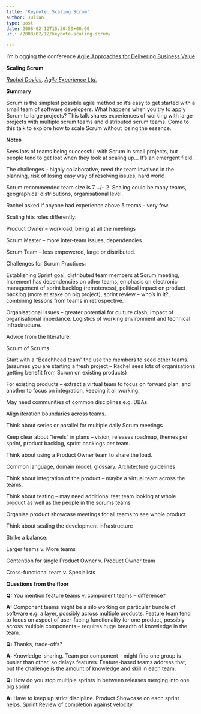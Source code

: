 ```yaml
---
title: 'Keynote: Scaling Scrum'
author: Julian
type: post
date: 2008-02-12T15:30:59+00:00
url: /2008/02/12/keynote-scaling-scrum/

---
```

I’m blogging the conference [Agile Approaches for Delivering Business Value][1]

**Scaling Scrum**

_[Rachel Davies][2], [Agile Experience Ltd.][3]_

**Summary**

Scrum is the simplest possible agile method so it&#8217;s easy to get started with a small team of software developers. What happens when you try to apply Scrum to large projects? This talk shares experiences of working with large projects with multiple scrum teams and distributed scrum teams. Come to this talk to explore how to scale Scrum without losing the essence.

<!--more-->

**Notes**

Sees lots of teams being successful with Scrum in small projects, but people tend to get lost when they look at scaling up… It’s an emergent field.

The challenges – highly collaborative, need the team involved in the planning, risk of losing easy way of resolving issues, hard work!

Scrum recommended team size is 7 +/– 2. Scaling could be many teams, geographical distributions, organisational level.

Rachel asked if anyone had experience above 5 teams – very few.

Scaling hits roles differently:

Product Owner – workload, being at all the meetings

Scrum Master – more inter-team issues, dependencies

Scrum Team – less empowered, large or distributed.

Challenges for Scrum Practices:

Establishing Sprint goal, distributed team members at Scrum meeting, Increment has dependencies on other teams, emphasis on electronic management of sprint backlog (remoteness), political impact on product backlog (more at stake on big project), sprint review – who’s in it?, combining lessons from teams in retrospective.

Organisational issues – greater potential for culture clash, impact of organisational impedance. Logistics of working environment and technical infrastructure.

Advice from the literature:

Scrum of Scrums

Start with a “Beachhead team” the use the members to seed other teams. (assumes you are starting a fresh project – Rachel sees lots of organisations getting benefit from Scrum on existing products)

For existing products – extract a virtual team to focus on forward plan, and another to focus on integration, keeping it all working.

May need communities of common disciplines e.g. DBAs

Align iteration boundaries across teams.

Think about series or parallel for multiple daily Scrum meetings

Keep clear about “levels” in plans – vision, releases roadmap, themes per sprint, product backlog, sprint backlogs per team.

Think about using a Product Owner team to share the load.

Common language, domain model, glossary. Architecture guidelines

Think about integration of the product – maybe a virtual team across the teams.

Think about testing – may need additional test team looking at whole product as well as the people in the scrums teams

Organise product showcase meetings for all teams to see whole product

Think about scaling the development infrastructure

Strike a balance:

Larger teams v. More teams

Contention for single Product Owner v. Product Owner team

Cross-functional team v. Specialists

**Questions from the floor**

**Q:** You mention feature teams v. component teams – difference?

**A:** Component teams might be a silo working on particular bundle of software e.g. a layer, possibly across multiple products. Feature team tend to focus on aspect of user-facing functionality for one product, possibly across multiple components – requires huge breadth of knowledge in the team.

**Q:** Thanks, trade-offs?

**A:** Knowledge-sharing. Team per component – might find one group is busier than other, so delays features. Feature-based teams address that, but the challenge is the amount of knowledge and skill in each team.

**Q:** How do you stop multiple sprints in between releases merging into one big sprint

**A:** Have to keep up strict discipline. Product Showcase on each sprint helps. Sprint Review of completion against velocity.

 [1]: https://www.unicom.co.uk/product_detail.asp?prdid=1547
 [2]: https://www.agilexp.com/rachel.php
 [3]: https://www.agilexp.com/